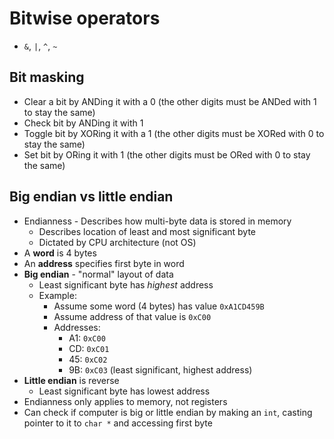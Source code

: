 # Bitwise operators

- `&`, `|`, `^`, `~`

## Bit masking

- Clear a bit by ANDing it with a 0 (the other digits must be ANDed with 1 to stay the same)
- Check bit by ANDing it with 1
- Toggle bit by XORing it with a 1 (the other digits must be XORed with 0 to stay the same)
- Set bit by ORing it with 1 (the other digits must be ORed with 0 to stay the same)

## Big endian vs little endian

- Endianness - Describes how multi-byte data is stored in memory
  - Describes location of least and most significant byte
  - Dictated by CPU architecture (not OS)
- A **word** is 4 bytes
- An **address** specifies first byte in word
- **Big endian** - "normal" layout of data
  - Least significant byte has *highest* address
  - Example:
    - Assume some word (4 bytes) has value `0xA1CD459B`
    - Assume address of that value is `0xC00`
    - Addresses:
      - A1: `0xC00`
      - CD: `0xC01`
      - 45: `0xC02`
      - 9B: `0xC03` (least significant, highest address)
- **Little endian** is reverse
  - Least significant byte has lowest address
- Endianness only applies to memory, not registers
- Can check if computer is big or little endian by making an `int`, casting pointer to it to `char *` and accessing first byte
